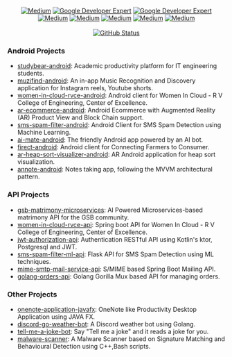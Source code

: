 <p align="center">
<a href="https://play.google.com/store/apps/dev?id=6781046200635814881&hl=en&gl=US"><img alt="Medium" src="https://img.shields.io/badge/GooglePlay-sandroidLabs-lgreen.svg"/></a>
<a href="https://medium.com/@mssandeepkamath"><img alt="Google Developer Expert" src="https://img.shields.io/badge/Medium-mssandeepkamath-black.svg"/></a> 
<a href="https://www.linkedin.com/in/mssandeepkamath/"><img alt="Google Developer Expert" src="https://img.shields.io/badge/LinkedIn-mssandeepkamath-blue.svg"/></a> 
<a href="https://github.com/mssandeepkamath"><img alt="Medium" src="https://img.shields.io/badge/GitHub-mssandeepkamath-black.svg"/></a>
<a href="https://twitter.com/mssandeepkamath"><img alt="Medium" src="https://img.shields.io/badge/Twitter-mssandeepkamath-blue.svg"/></a>
<a href="https://mastodon.social/@msandeepk"><img alt="Medium" src="https://img.shields.io/badge/Mastodon-msandeepk-darkblue.svg"/></a>
<a href="https://www.youtube.com/channel/UCDfCgec5I82TJHkQp5MMUeg"><img alt="Medium" src="https://img.shields.io/badge/YouTube-mssandeepkamath6210-darkred.svg"/></a>
<a href="https://www.instagram.com/_mssandeep_kamath_/"><img alt="Medium" src="https://img.shields.io/badge/Instagram-_mssandeepkamath_-pink.svg"/></a>

<br>
  <br>
<a href="https://github.com/mssandeepkamath"><img alt="GitHub Status" src="https://github-readme-stats.vercel.app/api?username=mssandeepkamath&show_icons=true&include_all_commits=true&count_private=true"/></a>
</p>

### Android Projects

- [studybear-android](https://github.com/mssandeepkamath/studybear-android): Academic productivity platform for IT engineering students.
- [muzifind-android](https://github.com/mssandeepkamath/muzifind-android): An in-app Music Recognition and Discovery application for Instagram reels, Youtube shorts.
- [women-in-cloud-rvce-android](https://github.com/mssandeepkamath/women-in-cloud-rvce-android): Android client for Women In Cloud - R V College of Engineering, Center of Excellence.
- [ar-ecommerce-android](https://github.com/mssandeepkamath/ar-ecommerce-android): Android Ecommerce with Augmented Reality (AR) Product View and Block Chain support.
- [sms-spam-filter-android](https://github.com/mssandeepkamath/sms-spam-filter-android): Android Client for SMS Spam Detection using Machine Learning.
- [ai-mate-android](https://github.com/mssandeepkamath/ai-mate-android): The friendly Android app powered by an AI bot.
- [firect-android](https://github.com/mssandeepkamath/firect-android): Android client for Connecting Farmers to Consumer.
- [ar-heap-sort-visualizer-android](https://github.com/mssandeepkamath/ar-heap-sort-visualizer-android): AR Android application for heap sort visualization.
- [annote-android](https://github.com/mssandeepkamath/annote-android): Notes taking app, following the MVVM architectural pattern.   

### API Projects

- [gsb-matrimony-microservices](https://github.com/mssandeepkamath/gsb-matrimony-microservices): AI Powered Microservices-based matrimony API for the GSB community.
- [women-in-cloud-rvce-api](https://github.com/mssandeepkamath/women-in-cloud-rvce-api): Spring boot API for Women In Cloud - R V College of Engineering, Center of Excellence.
- [jwt-authorization-api](https://github.com/mssandeepkamath/jwt-authorization-api): Authentication RESTful API using Kotlin's ktor, Postgresql and JWT.
- [sms-spam-filter-ml-api](https://github.com/mssandeepkamath/sms-spam-filter-ml-api): Flask API for SMS Spam Detection using ML techniques.
- [mime-smtp-mail-service-api](https://github.com/mssandeepkamath/mime-smtp-mail-service-api): S/MIME based Spring Boot Mailing API.
- [golang-orders-api](https://github.com/mssandeepkamath/golang-orders-api): Golang Gorilla Mux based API for managing orders.

### Other Projects

- [onenote-application-javafx](https://github.com/mssandeepkamath/onenote-application-javafx): OneNote like Productivity Desktop Application using JAVA FX.
- [discord-go-weather-bot](https://github.com/mssandeepkamath/discord-go-weather-bot): A Discord weather bot using Golang.
- [tell-me-a-joke-bot](https://github.com/mssandeepkamath/tell-me-a-joke-bot): Say "Tell me a joke" and it reads a joke for you.
- [malware-scanner](https://github.com/mssandeepkamath/malware-scanner): A Malware Scanner based on Signature Matching and Behavioural Detection using C++,Bash scripts.


